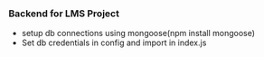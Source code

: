 ### Backend for LMS Project
- setup db connections using mongoose(npm install mongoose)
- Set db credentials in config and import in index.js
